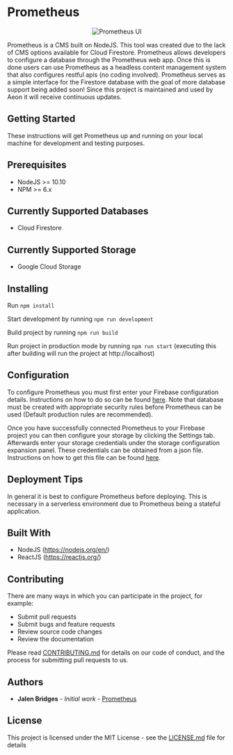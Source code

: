 # Prometheus

<p align="center">
  <img alt="Prometheus UI" src="https://user-images.githubusercontent.com/34227411/88206375-c46acd00-cc13-11ea-8f60-f8564ab6c185.png">
</p>

Prometheus is a CMS built on NodeJS. This tool was created due to the lack of CMS options available for Cloud Firestore. Prometheus allows developers to configure a database through the Prometheus web app. Once this is done users can use Prometheus as a headless content management system that also configures restful apis (no coding involved). Prometheus serves as a simple interface for the Firestore database with the goal of more database support being added soon! Since this project is maintained and used by Aeon it will receive continuous updates.

## Getting Started

These instructions will get Prometheus up and running on your local machine for development and testing purposes.

## Prerequisites

- NodeJS >= 10.10
- NPM >= 6.x

## Currently Supported Databases

- Cloud Firestore

## Currently Supported Storage

- Google Cloud Storage

## Installing

Run `npm install`

Start development by running `npm run development`

Build project by running `npm run build`

Run project in production mode by running `npm run start` (executing this after building will run the project at http://localhost)

## Configuration

To configure Prometheus you must first enter your Firebase configuration details. Instructions on how to do so can be found [here](https://firebase.google.com/docs/web/setup). Note that database must be created with appropriate security rules before Prometheus can be used (Default production rules are recommended).

Once you have successfully connected Prometheus to your Firebase project you can then configure your storage by clicking the Settings tab. Afterwards enter your storage credentials under the storage configuration expansion panel. These credentials can be obtained from a json file. Instructions on how to get this file can be found [here](https://cloud.google.com/iam/docs/creating-managing-service-account-keys).

## Deployment Tips

In general it is best to configure Prometheus before deploying. This is necessary in a serverless environment due to Prometheus being a stateful application.

## Built With

- NodeJS (https://nodejs.org/en/)
- ReactJS (https://reactjs.org/)

## Contributing

There are many ways in which you can participate in the project, for example:

- Submit pull requests
- Submit bugs and feature requests
- Review source code changes
- Review the documentation

Please read [CONTRIBUTING.md](CONTRIBUTING.md) for details on our code of conduct, and the process for submitting pull requests to us.

## Authors

- **Jalen Bridges** - _Initial work_ - [Prometheus](https://github.com/aeon-software/prometheus)

## License

This project is licensed under the MIT License - see the [LICENSE.md](LICENSE.md) file for details
